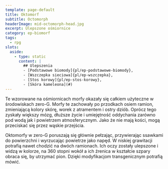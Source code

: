 ```yaml
---
template: page-default
title: Oktomorf
subtitle: Octomorph
headerImage: mid-octomorph-head.jpg
excerpt: Ulepszone ośmiornice
category: ep-biomorf
tags:
  - rpg
slots:
  aside:
    - type: static
      content: |
        ## Ulepszenia
        - [Podstawowe biomody]{pl/ep-podstawowe-biomody}, 
        - [Wszczepka sieciowa]{pl/ep-wszczepka}, 
        - [Stos korowy]{pl/ep-stos-korowy}, 
        - [Skóra kameleona](#)
---
```

Te wzorowane na ośmiornicach morfy okazały się całkiem użyteczne w środowiskach zero-G. Morfy te zachowały po przodkach osiem ramion, zmieniającą kolory skórę, worek z atramentem i ostry dziób. Oprócz tego zyskały większy mózg, dłuższe życie i umiejętność oddychania zarówno pod wodą jak i powietrzem atmosferycznym. Jako że nie mają kości, mogą przeciskać się przez wąskie przejścia.

Oktomorfy w zero-G poruszają się głównie pełzając, przywierając ssawkami do powierzchni i wyrzucając powietrze jako napęd. W niskiej grawitacji potrafią nawet chodzić na dwóch ramionach. Ich oczy zostały ulepszone i widzą w kolorze, na 360 stopni wokół a ich źrenica w kształcie szpary obraca się, by utrzymać pion. Dzięki modyfikacjom transgenicznym potrafią mówić.